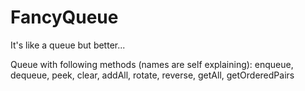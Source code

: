 # FancyQueue
It's like a queue but better...




Queue with following methods (names are self explaining): enqueue, dequeue, peek, clear, addAll, rotate, reverse, getAll, getOrderedPairs
